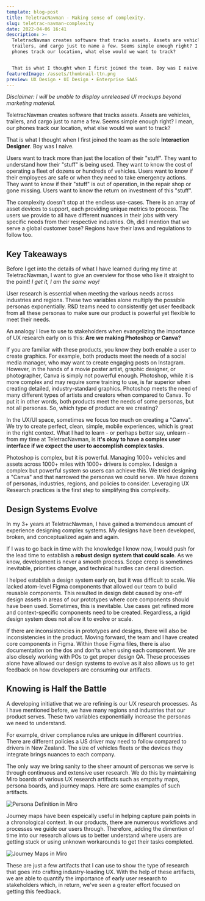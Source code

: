 ```yaml
---
template: blog-post
title: TeletracNavman - Making sense of complexity.
slug: teletrac-navman-complexity
date: 2022-04-06 16:41
description: >-
  TeletracNavman creates software that tracks assets. Assets are vehicles,
  trailers, and cargo just to name a few. Seems simple enough right? I mean, our
  phones track our location, what else would we want to track?


  That is what I thought when I first joined the team. Boy was I naive.
featuredImage: /assets/thumbnail-ttn.png
preview: UX Design • UI Design • Enterprise SAAS
---
```

*Disclaimer: I will be unable to display unreleased UI mockups beyond marketing material.*

TeletracNavman creates software that tracks assets. Assets are vehicles, trailers, and cargo just to name a few. Seems simple enough right? I mean, our phones track our location, what else would we want to track?

That is what I thought when I first joined the team as the sole **Interaction Designer**. Boy was I naive.

Users want to track more than just the location of their "stuff". They want to understand how their "stuff" is being used. They want to know the cost of operating a fleet of dozens or hundreds of vehicles. Users want to know if their employees are safe or when they need to take emergency actions.  They want to know if their "stuff" is out of operation, in the repair shop or gone missing. Users want to know the return on investment of this "stuff". 

The complexity doesn't stop at the endless use-cases. There is an array of asset devices to support, each providing unique metrics to process. The users we provide to all have different nuances in their jobs with very specific needs from their respective industries. Oh, did I mention that we serve a global customer base? Regions have their laws and regulations to follow too.

## Key Takeaways

Before I get into the details of what I have learned during my time at TeletracNavman, I want to give an overview for those who like it straight to the point! *I get it, I am the same way!*

User research is essential when meeting the various needs across industries and regions. These two variables alone multiply the possible personas exponentially. R&D teams need to consistently get user feedback from all these personas to make sure our product is powerful yet flexible to meet their needs.

An analogy I love to use to stakeholders when evangelizing the importance of UX research early on is this: **Are we making Photoshop or Canva?**

If you are familiar with these products, you know they both enable a user to create graphics. For example, both products meet the needs of a social media manager, who may want to create engaging posts on Instagram. However, in the hands of a movie poster artist, graphic designer, or photographer, Canva is simply not powerful enough. Photoshop, while it is more complex and may require some training to use, is far superior when creating detailed, industry-standard graphics. Photoshop meets the need of many different types of artists and creators when compared to Canva. To put it in other words, both products meet the needs of some personas, but not all personas. So, which type of product are we creating?

In the UX/UI space, sometimes we focus too much on creating a "Canva". We try to create perfect, clean, simple, mobile experiences, which is great in the right context. What I had to learn - or perhaps better say, unlearn - from my time at TeletracNavman, is **it's okay to have a complex user interface if we expect the user to accomplish complex tasks.**

Photoshop is complex, but it is powerful. Managing 1000+ vehicles and assets across 1000+ miles with 1000+ drivers is complex. I design a complex but powerful system so users can achieve this. We tried designing a "Canva" and that narrowed the personas we could serve. We have dozens of personas, industries, regions, and policies to consider. Leveraging UX Research practices is the first step to simplifying this complexity. 

## Design Systems Evolve

In my 3+ years at TeletracNavman, I have gained a tremendous amount of experience designing complex systems. My designs have been developed, broken, and conceptualized again and again. 

If I was to go back in time with the knowledge I know now, I would push for the lead time to establish a **robust design system that could scale**. As we know, development is never a smooth process. Scope creep is sometimes inevitable, priorities change, and technical hurdles can derail direction.

I helped establish a design system early on, but it was difficult to scale. We lacked atom-level Figma components that allowed our team to build reusable components. This resulted in design debt caused by one-off design assets in areas of our prototypes where core components should have been used. Sometimes, this is inevitable. Use cases get refined more and context-specific components need to be created. Regardless, a rigid design system does not allow it to evolve or scale.

If there are inconsistencies in prototypes and designs, there will also be inconsistencies in the product. Moving forward, the team and I have created core components in Figma. Within those Figma files, there is also documentation on the dos and don'ts when using each component. We are also closely working with POs to get proper design QA. These processes alone have allowed our design systems to evolve as it also allows us to get feedback on how developers are consuming our artifacts.

## Knowing is Half the Battle

A developing initiative that we are refining is our UX research processes. As I have mentioned before, we have many regions and industries that our product serves. These two variables exponentially increase the personas we need to understand.

For example, driver compliance rules are unique in different countries. There are different policies a US driver may need to follow compared to drivers in New Zealand. The size of vehicles fleets or the devices they integrate brings nuances to each company. 

The only way we bring sanity to the sheer amount of personas we serve is through continuous and extensive user research. We do this by maintaining Miro boards of various UX research artifacts such as empathy maps, persona boards, and journey maps. Here are some examples of such artifacts. 

![Persona Definition in Miro](/assets/dvir-personas.png "Persona Definition in Miro")

Journey maps have been espeically useful in helping capture pain points in a chronological context. In our products, there are numerous workflows and processes we guide our users through. Therefore, adding the dimention of time into our research allows us to better understand where users are getting stuck or using unknown workarounds to get their tasks completed.

![Journey Maps in Miro](/assets/tracking-screen-journey-maps.png "Journey Maps in Miro")

These are just a few artifacts that I can use to show the type of research that goes into crafting industry-leading UX.  With the help of these artifacts, we are able to quantify the importance of early user research to stakeholders which, in return, we've seen a greater effort focused on getting this feedback.
